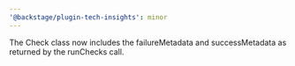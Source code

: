 ```yaml
---
'@backstage/plugin-tech-insights': minor
---
```


The Check class now includes the failureMetadata and successMetadata as returned by the runChecks call.
